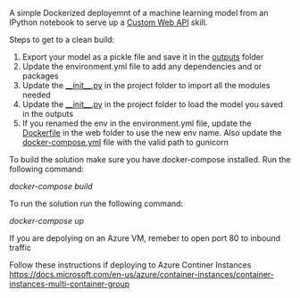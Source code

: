 A simple Dockerized deployemnt of a machine learning model from an IPython notebook to serve up a <a href="https://docs.microsoft.com/en-us/azure/search/cognitive-search-create-custom-skill-example">Custom Web API</a> skill.

Steps to get to a clean build:
<ol>
 <li>Export your model as a pickle file and save it in the <a href="web/outputs">outputs</a> folder</li>
 <li>Update the environment.yml file to add any dependencies and or packages</li>
 <li>Update the <a href="web/project/__init__.py">__init__.py</a> in the project folder to import all the modules needed</li>
 <li>Update the <a href="web/project/__init__.py">__init__.py</a> in the project folder to load the model you saved in the outputs</li>
 <li>If you renamed the env in the environment.yml file, update the <a href="web/Dockerfile">Dockerfile</a> in the web folder to use the new env name. Also update the <a href="docker-compose.yml">docker-compose.yml</a> file with the valid path to gunicorn</li>
 </ol>
 
To build the solution make sure you have docker-compose installed. Run the following command:

<em>docker-compose build</em>

To run the solution run the following command:

<em>docker-compose up</em>

If you are depolying on an Azure VM, remeber to open port 80 to inbound traffic

Follow these instructions if deploying to Azure Continer Instances https://docs.microsoft.com/en-us/azure/container-instances/container-instances-multi-container-group

 
